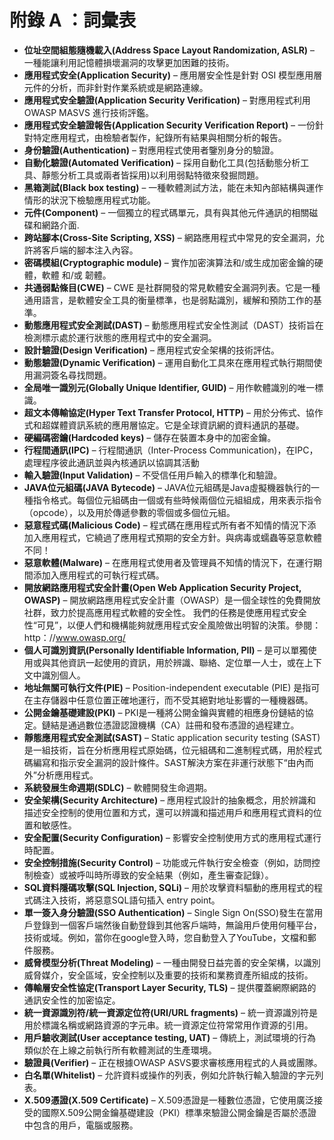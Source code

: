 # 附錄 A ：詞彙表

- **位址空間組態隨機載入(Address Space Layout Randomization, ASLR)** – 一種能讓利用記憶體損壞漏洞的攻擊更加困難的技術。
- **應用程式安全(Application Security)** – 應用層安全性是針對 OSI 模型應用層元件的分析，而非針對作業系統或是網路連線。
- **應用程式安全驗證(Application Security Verification)** – 對應用程式利用 OWASP MASVS 進行技術評鑑。
- **應用程式安全驗證報告(Application Security Verification Report)** – 一份針對特定應用程式，由檢驗者製作，紀錄所有結果與相關分析的報告。
- **身份驗證(Authentication)** – 對應用程式使用者鑒別身分的驗證。
- **自動化驗證(Automated Verification)** – 採用自動化工具(包括動態分析工具、靜態分析工具或兩者皆採用)以利用弱點特徵來發掘問題。
- **黑箱測試(Black box testing)** – 一種軟體測試方法，能在未知內部結構與運作情形的狀況下檢驗應用程式功能。
- **元件(Component)** – 一個獨立的程式碼單元，具有與其他元件通訊的相關磁碟和網路介面.
- **跨站腳本(Cross-Site Scripting, XSS)** – 網路應用程式中常見的安全漏洞，允許將客戶端的腳本注入內容。
- **密碼模組(Cryptographic module)** – 實作加密演算法和/或生成加密金鑰的硬體，軟體 和/或 韌體。
- **共通弱點條目(CWE)** – CWE 是社群開發的常見軟體安全漏洞列表。它是一種通用語言，是軟體安全工具的衡量標準，也是弱點識別，緩解和預防工作的基準。
- **動態應用程式安全測試(DAST)** – 動態應用程式安全性測試（DAST）技術旨在檢測標示處於運行狀態的應用程式中的安全漏洞。
- **設計驗證(Design Verification)** – 應用程式安全架構的技術評估。
- **動態驗證(Dynamic Verification)** – 運用自動化工具來在應用程式執行期間使用漏洞簽名尋找問題。
- **全局唯一識別元(Globally Unique Identifier, GUID)** – 用作軟體識別的唯一標識。
- **超文本傳輸協定(Hyper Text Transfer Protocol, HTTP)** – 用於分佈式、協作式和超媒體資訊系統的應用層協定。它是全球資訊網的資料通訊的基礎。
- **硬編碼密鑰(Hardcoded keys)** – 儲存在裝置本身中的加密金鑰。
- **行程間通訊(IPC)** – 行程間通訊（Inter-Process Communication)，在IPC，處理程序彼此通訊並與內核通訊以協調其活動
- **輸入驗證(Input Validation)** – 不受信任用戶輸入的標準化和驗證。
- **JAVA位元組碼(JAVA Bytecode)** – JAVA位元組碼是Java虛擬機器執行的一種指令格式。每個位元組碼由一個或有些時候兩個位元組組成，用來表示指令（opcode），以及用於傳遞參數的零個或多個位元組。
- **惡意程式碼(Malicious Code)** – 程式碼在應用程式所有者不知情的情況下添加入應用程式，它繞過了應用程式預期的安全方針。與病毒或蠕蟲等惡意軟體不同！
- **惡意軟體(Malware)** – 在應用程式使用者及管理員不知情的情況下，在運行期間添加入應用程式的可執行程式碼。
- **開放網路應用程式安全計畫(Open Web Application Security Project, OWASP)** – 開放網路應用程式安全計畫（OWASP）是一個全球性的免費開放社群，致力於提高應用程式軟體的安全性。 我們的任務是使應用程式安全性“可見”，以便人們和機構能夠就應用程式安全風險做出明智的決策。參閱：http：//www.owasp.org/
- **個人可識別資訊(Personally Identifiable Information, PII)** – 是可以單獨使用或與其他資訊一起使用的資訊，用於辨識、聯絡、定位單一人士，或在上下文中識別個人。
- **地址無關可執行文件(PIE)** – Position-independent executable (PIE) 是指可在主存儲器中任意位置正確地運行，而不受其絕對地址影響的一種機器碼。
- **公開金鑰基礎建設(PKI)** – PKI是一種將公開金鑰與實體的相應身份鏈結的協定。鏈結是通過數位憑證認證機構（CA）註冊和發布憑證的過程建立。
- **靜態應用程式安全測試(SAST)** – Static application security testing (SAST) 是一組技術，旨在分析應用程式原始碼，位元組碼和二進制程式碼，用於程式碼編寫和指示安全漏洞的設計條件。SAST解決方案在非運行狀態下“由內而外”分析應用程式。
- **系統發展生命週期(SDLC)** – 軟體開發生命週期。
- **安全架構(Security Architecture)** – 應用程式設計的抽象概念，用於辨識和描述安全控制的使用位置和方式，還可以辨識和描述用戶和應用程式資料的位置和敏感性。
- **安全配置(Security Configuration)** – 影響安全控制使用方式的應用程式運行時配置。
- **安全控制措施(Security Control)** – 功能或元件執行安全檢查（例如，訪問控制檢查）或被呼叫時所導致的安全結果（例如，產生審查記錄）。
- **SQL資料隱碼攻擊(SQL Injection, SQLi)** – 用於攻擊資料驅動的應用程式的程式碼注入技術，將惡意SQL語句插入 entry point。
- **單一簽入身分驗證(SSO Authentication)** – Single Sign On(SSO)發生在當用戶登錄到一個客戶端然後自動登錄到其他客戶端時，無論用戶使用何種平台，技術或域。例如，當你在google登入時，您自動登入了YouTube，文檔和郵件服務。
- **威脅模型分析(Threat Modeling)** – 一種由開發日益完善的安全架構，以識別威脅媒介，安全區域，安全控制以及重要的技術和業務資產所組成的技術。
- **傳輸層安全性協定(Transport Layer Security, TLS)** – 提供覆蓋網際網路的通訊安全性的加密協定。
- **統一資源識別符/統一資源定位符(URI/URL fragments)** – 統一資源識別符是用於標識名稱或網路資源的字元串。統一資源定位符常常用作資源的引用。
- **用戶驗收測試(User acceptance testing, UAT)** – 傳統上，測試環境的行為類似於在上線之前執行所有軟體測試的生產環境。
- **驗證員(Verifier)** – 正在根據OWASP ASVS要求審核應用程式的人員或團隊。
- **白名單(Whitelist)** – 允許資料或操作的列表，例如允許執行輸入驗證的字元列表。
- **X.509憑證(X.509 Certificate)** – X.509憑證是一種數位憑證，它使用廣泛接受的國際X.509公開金鑰基礎建設（PKI）標準來驗證公開金鑰是否屬於憑證中包含的用戶，電腦或服務。
